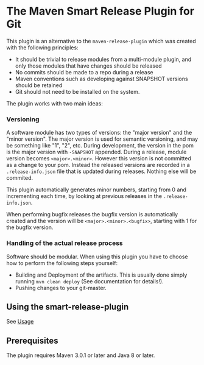 # The Maven Smart Release Plugin for Git

This plugin is an alternative to the `maven-release-plugin` which was created with the following principles:

* It should be trivial to release modules from a multi-module plugin, and only those modules that have changes should be released
* No commits should be made to a repo during a release
* Maven conventions such as developing against SNAPSHOT versions should be retained
* Git should not need to be installed on the system.

The plugin works with two main ideas:

### Versioning

A software module has two types of versions: the "major version" and the
"minor version". The major version is used for semantic versioning, and may be something like "1", "2", etc.
During development, the version in the pom is the major version with `-SNAPSHOT` appended. During a release, module
version becomes `<major>.<minor>`. However this version is not committed as a change to your pom. Instead the released
versions are recorded in a `.release-info.json` file that is updated during releases. Nothing else will be commited.

This plugin automatically generates minor numbers, starting from 0 and incrementing each time, by looking at previous
releases in the `.release-info.json`.

When performing bugfix releases the bugfix version is automatically created and the version will be
`<major>.<minor>.<bugfix>`, starting with 1 for the bugfix version.

### Handling of the actual release process

Software should be modular. When using this plugin you have to choose how to perform the following steps yourself:

* Building and Deployment of the artifacts. This is usually done simply running `mvn clean deploy`
 (See documentation for details!).
* Pushing changes to your git-master.

## Using the smart-release-plugin

See [Usage](usage.html)

## Prerequisites

The plugin requires Maven 3.0.1 or later and Java 8 or later.